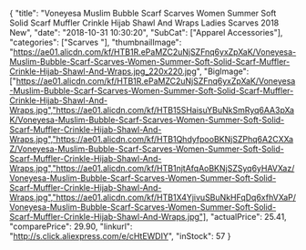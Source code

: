 {
	"title": "Voneyesa Muslim Bubble Scarf Scarves Women Summer Soft Solid Scarf Muffler Crinkle Hijab Shawl And Wraps Ladies Scarves 2018 New",
	"date": "2018-10-31 10:30:20",
	"SubCat": ["Apparel Accessories"],
	"categories": ["Scarves "],
	"thumbnailImage": "https://ae01.alicdn.com/kf/HTB1R.ePaMZC2uNjSZFnq6yxZpXaK/Voneyesa-Muslim-Bubble-Scarf-Scarves-Women-Summer-Soft-Solid-Scarf-Muffler-Crinkle-Hijab-Shawl-And-Wraps.jpg_220x220.jpg",
	"BigImage": ["https://ae01.alicdn.com/kf/HTB1R.ePaMZC2uNjSZFnq6yxZpXaK/Voneyesa-Muslim-Bubble-Scarf-Scarves-Women-Summer-Soft-Solid-Scarf-Muffler-Crinkle-Hijab-Shawl-And-Wraps.jpg","https://ae01.alicdn.com/kf/HTB15SHaisuYBuNkSmRyq6AA3pXaK/Voneyesa-Muslim-Bubble-Scarf-Scarves-Women-Summer-Soft-Solid-Scarf-Muffler-Crinkle-Hijab-Shawl-And-Wraps.jpg","https://ae01.alicdn.com/kf/HTB1QhdyfpooBKNjSZPhq6A2CXXaZ/Voneyesa-Muslim-Bubble-Scarf-Scarves-Women-Summer-Soft-Solid-Scarf-Muffler-Crinkle-Hijab-Shawl-And-Wraps.jpg","https://ae01.alicdn.com/kf/HTB1njtAfqAoBKNjSZSyq6yHAVXaz/Voneyesa-Muslim-Bubble-Scarf-Scarves-Women-Summer-Soft-Solid-Scarf-Muffler-Crinkle-Hijab-Shawl-And-Wraps.jpg","https://ae01.alicdn.com/kf/HTB1X4YjivuSBuNkHFqDq6xfhVXaP/Voneyesa-Muslim-Bubble-Scarf-Scarves-Women-Summer-Soft-Solid-Scarf-Muffler-Crinkle-Hijab-Shawl-And-Wraps.jpg"],
	"actualPrice": 25.41,
	"comparePrice": 29.90,
	"linkurl": "http://s.click.aliexpress.com/e/cHtEWDIY",
	"inStock": 57
}
